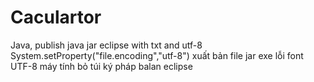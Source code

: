 # Caculartor
Java,  publish java jar eclipse with txt and utf-8
System.setProperty("file.encoding","utf-8")
xuất bản file jar exe lỗi font UTF-8
máy tính bỏ túi 
ký pháp balan
eclipse
